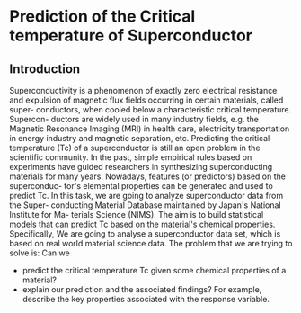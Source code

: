 # Prediction of the Critical temperature of Superconductor

## Introduction
Superconductivity is a phenomenon of exactly zero electrical resistance and
expulsion of magnetic flux fields occurring in certain materials, called super-
conductors, when cooled below a characteristic critical temperature. Supercon-
ductors are widely used in many industry fields, e.g. the Magnetic Resonance
Imaging (MRI) in health care, electricity transportation in energy industry and
magnetic separation, etc.
Predicting the critical temperature (Tc) of a superconductor is still an open
problem in the scientific community. In the past, simple empirical rules based on
experiments have guided researchers in synthesizing superconducting materials
for many years. Nowadays, features (or predictors) based on the superconduc-
tor's elemental properties can be generated and used to predict Tc.
In this task, we are going to analyze superconductor data from the Super-
conducting Material Database maintained by Japan's National Institute for Ma-
terials Science (NIMS). The aim is to build statistical models that can predict
Tc based on the material's chemical properties.
Specifically, We are going to analyse a superconductor data set, which is
based on real world material science data. The problem that we are trying to solve
is: Can we
- predict the critical temperature Tc given some chemical properties of a
material?
- explain our prediction and the associated findings? For example, describe the key properties associated with the response variable.
